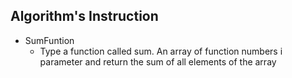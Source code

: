## Algorithm's Instruction

- SumFuntion
    - Type a function called sum. An array of function numbers
    i parameter and return the sum of all elements of the array